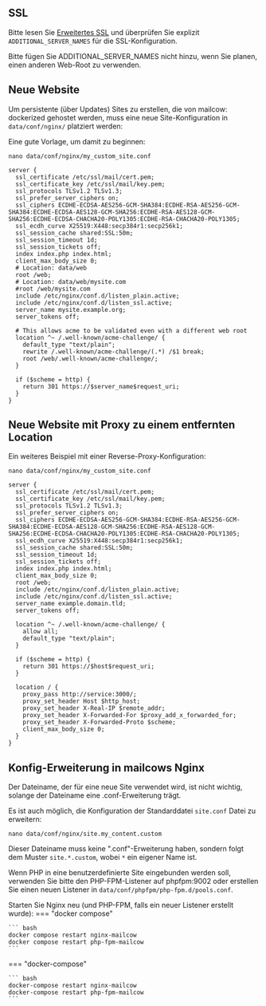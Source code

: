 ## SSL

Bitte lesen Sie [Erweitertes SSL](../../post_installation/firststeps-ssl.md) und überprüfen Sie explizit `ADDITIONAL_SERVER_NAMES` für die SSL-Konfiguration.

Bitte fügen Sie ADDITIONAL_SERVER_NAMES nicht hinzu, wenn Sie planen, einen anderen Web-Root zu verwenden.

## Neue Website

Um persistente (über Updates) Sites zu erstellen, die von mailcow: dockerized gehostet werden, muss eine neue Site-Konfiguration in `data/conf/nginx/` platziert werden:

Eine gute Vorlage, um damit zu beginnen:

```
nano data/conf/nginx/my_custom_site.conf
```

``` hl_lines="16"
server {
  ssl_certificate /etc/ssl/mail/cert.pem;
  ssl_certificate_key /etc/ssl/mail/key.pem;
  ssl_protocols TLSv1.2 TLSv1.3;
  ssl_prefer_server_ciphers on;
  ssl_ciphers ECDHE-ECDSA-AES256-GCM-SHA384:ECDHE-RSA-AES256-GCM-SHA384:ECDHE-ECDSA-AES128-GCM-SHA256:ECDHE-RSA-AES128-GCM-SHA256:ECDHE-ECDSA-CHACHA20-POLY1305:ECDHE-RSA-CHACHA20-POLY1305;
  ssl_ecdh_curve X25519:X448:secp384r1:secp256k1;
  ssl_session_cache shared:SSL:50m;
  ssl_session_timeout 1d;
  ssl_session_tickets off;
  index index.php index.html;
  client_max_body_size 0;
  # Location: data/web
  root /web;
  # Location: data/web/mysite.com
  #root /web/mysite.com
  include /etc/nginx/conf.d/listen_plain.active;
  include /etc/nginx/conf.d/listen_ssl.active;
  server_name mysite.example.org;
  server_tokens off;

  # This allows acme to be validated even with a different web root
  location ^~ /.well-known/acme-challenge/ {
    default_type "text/plain";
    rewrite /.well-known/acme-challenge/(.*) /$1 break;
    root /web/.well-known/acme-challenge/;
  }

  if ($scheme = http) {
    return 301 https://$server_name$request_uri;
  }
}
```

## Neue Website mit Proxy zu einem entfernten Location
Ein weiteres Beispiel mit einer Reverse-Proxy-Konfiguration:

```
nano data/conf/nginx/my_custom_site.conf
```

``` hl_lines="16 28"
server {
  ssl_certificate /etc/ssl/mail/cert.pem;
  ssl_certificate_key /etc/ssl/mail/key.pem;
  ssl_protocols TLSv1.2 TLSv1.3;
  ssl_prefer_server_ciphers on;
  ssl_ciphers ECDHE-ECDSA-AES256-GCM-SHA384:ECDHE-RSA-AES256-GCM-SHA384:ECDHE-ECDSA-AES128-GCM-SHA256:ECDHE-RSA-AES128-GCM-SHA256:ECDHE-ECDSA-CHACHA20-POLY1305:ECDHE-RSA-CHACHA20-POLY1305;
  ssl_ecdh_curve X25519:X448:secp384r1:secp256k1;
  ssl_session_cache shared:SSL:50m;
  ssl_session_timeout 1d;
  ssl_session_tickets off;
  index index.php index.html;
  client_max_body_size 0;
  root /web;
  include /etc/nginx/conf.d/listen_plain.active;
  include /etc/nginx/conf.d/listen_ssl.active;
  server_name example.domain.tld;
  server_tokens off;

  location ^~ /.well-known/acme-challenge/ {
    allow all;
    default_type "text/plain";
  }

  if ($scheme = http) {
    return 301 https://$host$request_uri;
  }

  location / {
    proxy_pass http://service:3000/;
    proxy_set_header Host $http_host;
    proxy_set_header X-Real-IP $remote_addr;
    proxy_set_header X-Forwarded-For $proxy_add_x_forwarded_for;
    proxy_set_header X-Forwarded-Proto $scheme;
    client_max_body_size 0;
  }
}
```

## Konfig-Erweiterung in mailcows Nginx

Der Dateiname, der für eine neue Site verwendet wird, ist nicht wichtig, solange der Dateiname eine .conf-Erweiterung trägt.

Es ist auch möglich, die Konfiguration der Standarddatei `site.conf` Datei zu erweitern:

```
nano data/conf/nginx/site.my_content.custom
```

Dieser Dateiname muss keine ".conf"-Erweiterung haben, sondern folgt dem Muster `site.*.custom`, wobei `*` ein eigener Name ist.

Wenn PHP in eine benutzerdefinierte Site eingebunden werden soll, verwenden Sie bitte den PHP-FPM-Listener auf phpfpm:9002 oder erstellen Sie einen neuen Listener in `data/conf/phpfpm/php-fpm.d/pools.conf`.

Starten Sie Nginx neu (und PHP-FPM, falls ein neuer Listener erstellt wurde):
=== "docker compose"

    ``` bash
    docker compose restart nginx-mailcow
    docker compose restart php-fpm-mailcow
    ```

=== "docker-compose"

    ``` bash
    docker-compose restart nginx-mailcow
    docker-compose restart php-fpm-mailcow
    ```
